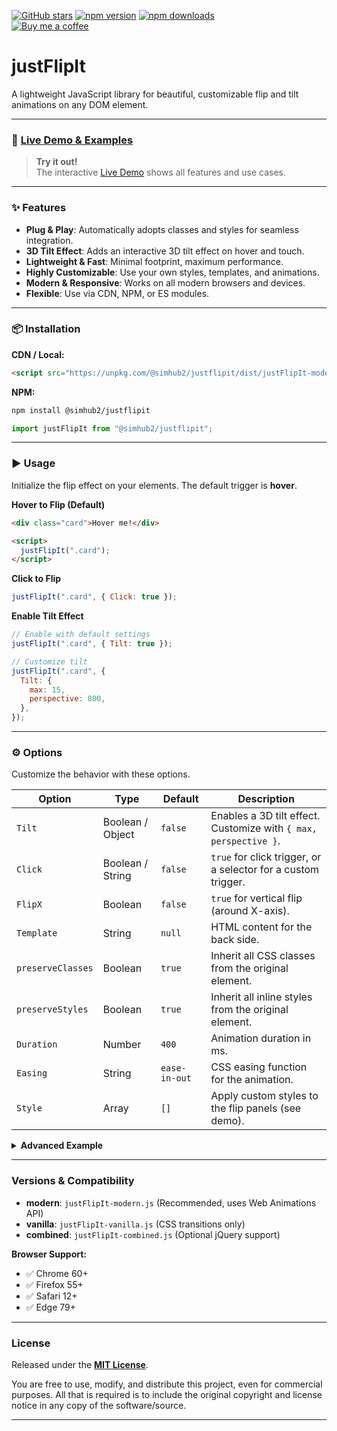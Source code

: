 [![GitHub stars](https://img.shields.io/github/stars/SimHub/justFlipIt.svg?style=social)](https://github.com/SimHub/justFlipIt)
[![npm version](https://img.shields.io/npm/v/@simhub2/justflipit.svg)](https://www.npmjs.com/package/@simhub2/justflipit)
[![npm downloads](https://img.shields.io/npm/dt/@simhub2/justflipit.svg)](https://www.npmjs.com/package/@simhub2/justflipit)  
[![Buy me a coffee](https://img.shields.io/badge/-buy_me_a_coffee-yellow?style=flat&social&logo=buymeacoffee&logoColor=white&labelColor=black)](https://www.buymeacoffee.com/simhub)

# justFlipIt

A lightweight JavaScript library for beautiful, customizable flip and tilt animations on any DOM element.

---

### 🚀 [Live Demo & Examples](https://SimHub.github.io/justFlipIt/)

> **Try it out!**  
> The interactive [Live Demo](https://SimHub.github.io/justFlipIt/) shows all features and use cases.

---

### ✨ Features

- **Plug & Play**: Automatically adopts classes and styles for seamless integration.
- **3D Tilt Effect**: Adds an interactive 3D tilt effect on hover and touch.
- **Lightweight & Fast**: Minimal footprint, maximum performance.
- **Highly Customizable**: Use your own styles, templates, and animations.
- **Modern & Responsive**: Works on all modern browsers and devices.
- **Flexible**: Use via CDN, NPM, or ES modules.

---

### 📦 Installation

**CDN / Local:**

```html
<script src="https://unpkg.com/@simhub2/justflipit/dist/justFlipIt-modern.min.js"></script>
```

**NPM:**

```bash
npm install @simhub2/justflipit
```

```js
import justFlipIt from "@simhub2/justflipit";
```

---

### ▶️ Usage

Initialize the flip effect on your elements. The default trigger is **hover**.

**Hover to Flip (Default)**

```html
<div class="card">Hover me!</div>

<script>
  justFlipIt(".card");
</script>
```

**Click to Flip**

```js
justFlipIt(".card", { Click: true });
```

**Enable Tilt Effect**

```js
// Enable with default settings
justFlipIt(".card", { Tilt: true });

// Customize tilt
justFlipIt(".card", {
  Tilt: {
    max: 15,
    perspective: 800,
  },
});
```

---

### ⚙️ Options

Customize the behavior with these options.

| Option            | Type             | Default       | Description                                                      |
| ----------------- | ---------------- | ------------- | ---------------------------------------------------------------- |
| `Tilt`            | Boolean / Object | `false`       | Enables a 3D tilt effect. Customize with `{ max, perspective }`. |
| `Click`           | Boolean / String | `false`       | `true` for click trigger, or a selector for a custom trigger.    |
| `FlipX`           | Boolean          | `false`       | `true` for vertical flip (around X-axis).                        |
| `Template`        | String           | `null`        | HTML content for the back side.                                  |
| `preserveClasses` | Boolean          | `true`        | Inherit all CSS classes from the original element.               |
| `preserveStyles`  | Boolean          | `true`        | Inherit all inline styles from the original element.             |
| `Duration`        | Number           | `400`         | Animation duration in ms.                                        |
| `Easing`          | String           | `ease-in-out` | CSS easing function for the animation.                           |
| `Style`           | Array            | `[]`          | Apply custom styles to the flip panels (see demo).               |

<details>
<summary><b>Advanced Example</b></summary>

```js
justFlipIt(".card", {
  preserveClasses: false, // Start with a clean slate
  Click: true,
  FlipX: true,
  Tilt: true,
  Duration: 800,
  Easing: "cubic-bezier(0.68, -0.55, 0.27, 1.55)",
  Template: "<div>My custom back side!</div>",
  Style: [
    {
      el: "self",
      style: {
        background: "#fff",
        borderRadius: "1rem",
        boxShadow: "0 2px 8px #0002",
      },
    },
    { el: ".front", style: { background: "#f5c939", color: "#222" } },
    { el: ".backY", style: { background: "#ca9dfe", color: "#fff" } },
  ],
});
```

</details>

---

### Versions & Compatibility

- **modern**: `justFlipIt-modern.js` (Recommended, uses Web Animations API)
- **vanilla**: `justFlipIt-vanilla.js` (CSS transitions only)
- **combined**: `justFlipIt-combined.js` (Optional jQuery support)

**Browser Support:**

- ✅ Chrome 60+
- ✅ Firefox 55+
- ✅ Safari 12+
- ✅ Edge 79+

---

### License

Released under the **[MIT License](https://opensource.org/licenses/MIT)**.

You are free to use, modify, and distribute this project, even for commercial purposes. All that is required is to include the original copyright and license notice in any copy of the software/source.

---
